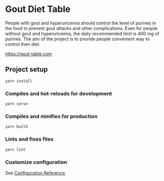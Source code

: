 # Gout Diet Table

People with gout and hyperuricemia should control the level of purines in the food to prevent gout attacks and other complications. Even for people without gout and hyperuricemia, the daily recommended limit is 400 mg of purines. The aim of the project is to provide people convenient way to control their diet.

https://gout-table.com

## Project setup
```
yarn install
```

### Compiles and hot-reloads for development
```
yarn serve
```

### Compiles and minifies for production
```
yarn build
```

### Lints and fixes files
```
yarn lint
```

### Customize configuration
See [Configuration Reference](https://cli.vuejs.org/config/).

